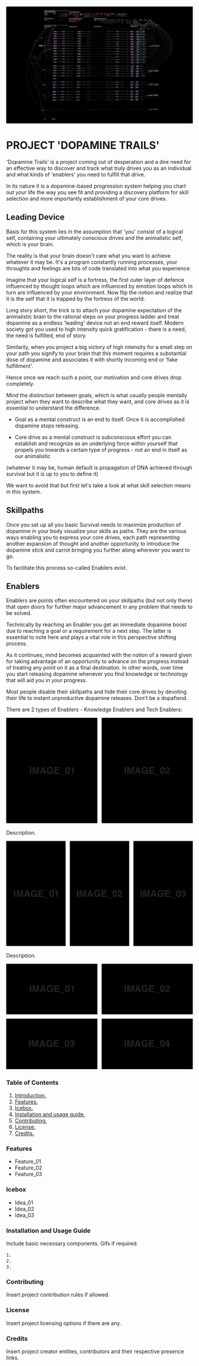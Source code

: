 ![Project Banner](/assets/template_visuals/dopaminetrails.png)

<a name="intro"></a>
# PROJECT 'DOPAMINE TRAILS'
'Dopamine Trails' is a project coming out of desperation and a dire need for an effective way to discover and track what truly drives you as an individual and what kinds of 'enablers' you need to fulfill that drive. 

In its nature it is a dopamine-based progression system helping you chart out your life the way you see fit and providing a discovery platform for skill selection and more importantly establishment of your core drives.

## Leading Device
Basis for this system lies in the assumption that 'you' consist of a logical self, containing your ultimately conscious drives and the animalistic self, which is your brain. 

The reality is that your brain doesn't care what you want to achieve whatever it may be. It's a program constantly running processes, your throughts and feelings are bits of code translated into what you experience. 

Imagine that your logical self is a fortress, the first outer layer of defence influenced by thought loops which are influenced by emotion loops which in turn are influenced by your environment. Now flip the notion and realize that it is the self that it is trapped by the fortress of the world.

Long story short, the trick is to attach your dopamine expectation of the animalistic brain to the rational steps on your progress ladder and treat dopamine as a endless 'leading' device not an end reward itself. Modern society got you used to high intensity quick gratification - there is a need, the need is fulfilled, end of story.

Similarily, when you project a big victory of high intensity for a small step on your path you signify to your brain that this moment requires a substantial dose of dopamine and associates it with shortly incoming end or 'fake fulfillment'. 

Hence once we reach such a point, our motivation and core drives drop completely. 

Mind the distinction between goals, which is what usually people mentally project when they want to describe what they want, and core drives as it is essential to understand the difference. 

- Goal as a mental construct is an end to itself. Once it is accomplished dopamine stops releasing. 

- Core drive as a mental construct is subconscious effort you can establish and recognize as an underlying force within yourself that propels you towards a certain type of progress - not an end in itself as our animalistic

(whatever it may be, human default is propagation of DNA achieved through survival but it is up to you to define it)

We want to avoid that but first let's take a look at what skill selection means in this system.

## Skillpaths
Once you set up all you basic Survival needs to maximize production of dopamine in your body visualize your skills as paths. They are the various ways enabling you to express your core drives, each path representing another expansion of thought and another opportunity to introduce the dopamine stick and carrot bringing you further along wherever you want to go. 

To facilitate this process so-called Enablers exist.

## Enablers
Enablers are points often encountered on your skillpaths (but not only there) that open doors for further major advancement in any problem that needs to be solved. 

Technically by reaching an Enabler you get an immediate dopamine boost due to reaching a goal or a requirement for a next step. The latter is essential to note here and plays a vital role in this perspective shifting process.

As it continues, mind becomes acquainted with the notion of a reward given for taking advantage of an opportunity to advance on the progress instead of treating any point on it as a final destination. In other words, over time you start releasing dopamine whenever you find knowledge or technology that will aid you in your progress. 

Most people disable their skillpaths and hide their core drives by devoting their life to instant unproductive dopamine releases. Don't be a dopafiend.

There are 2 types of Enablers - Knowledge Enablers and Tech Enablers:

![GALLERY QUAD](/assets/template_visuals/temp-dual-gallery.png)

Description.

![GALLERY QUAD](/assets/template_visuals/temp-triple-gallery.png)

Description.

![GALLERY QUAD](/assets/template_visuals/temp-quad-gallery.png)

### Table of Contents
1. [Introduction.](#intro)
2. [Features.](#features)
3. [Icebox.](#icebox)
4. [Installation and usage guide.](#install)
5. [Contributing.](#contribute)
6. [License.](#license)
7. [Credits.](#credits)

<a name="features"></a>
### Features
+ Feature_01
+ Feature_02
+ Feature_03

<a name="icebox"></a>
### Icebox
+ Idea_01
+ Idea_02
+ Idea_03

<a name="install"></a>
### Installation and Usage Guide
Include basic necessary components. Gifs if required.
```
1. 
2. 
3. 
```

<a name="contribute"></a>
### Contributing
Insert project contribution rules if allowed.

<a name="license"></a>
### License
Insert project licensing options if there are any.

<a name="credits"></a>
### Credits
Insert project creator entities, contributors and their respective presence links.
